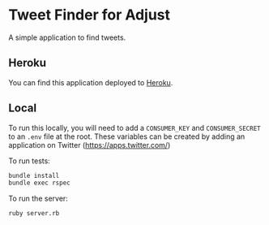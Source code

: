 # Tweet Finder for Adjust
A simple application to find tweets.

## Heroku
You can find this application deployed to [Heroku](https://tweet-finder-adjust.herokuapp.com).

## Local
To run this locally, you will need to add a `CONSUMER_KEY` and `CONSUMER_SECRET` to an `.env` file at the root. These variables can be created by adding an application on Twitter (https://apps.twitter.com/)

To run tests:
```bash
bundle install
bundle exec rspec
```

To run the server:
```bash
ruby server.rb
```
